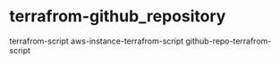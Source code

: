 # terrafrom-github_repository
terrafrom-script
aws-instance-terrafrom-script
github-repo-terrafrom-script

